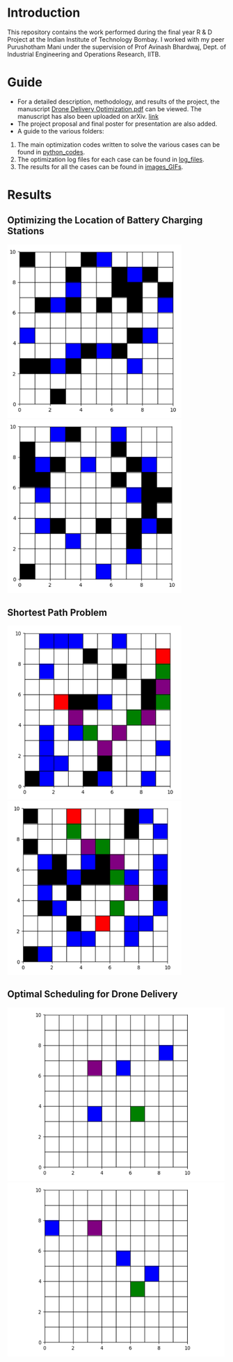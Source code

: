 # Introduction
This repository contains the work performed during the final year R & D Project at the Indian Institute of Technology Bombay. I worked with my peer Purushotham Mani under the supervision of Prof Avinash Bhardwaj, Dept. of Industrial Engineering and Operations Research, IITB.

# Guide
- For a detailed description, methodology, and results of the project, the manuscript [Drone Delivery Optimization.pdf](https://github.com/saayuj/Drone-Delivery-Optimization/blob/main/Drone%20Delivery%20Optimization.pdf) can be viewed. The manuscript has also been uploaded on arXiv. [link](https://arxiv.org/abs/2311.17375)
- The project proposal and final poster for presentation are also added.
- A guide to the various folders:
1. The main optimization codes written to solve the various cases can be found in [python_codes](https://github.com/saayuj/Drone-Delivery-Optimization/tree/main/python_codes).
2. The optimization log files for each case can be found in [log_files](https://github.com/saayuj/Drone-Delivery-Optimization/tree/main/log_files).
3. The results for all the cases can be found in [images_GIFs](https://github.com/saayuj/Drone-Delivery-Optimization/tree/main/images_GIFs).

# Results
## Optimizing the Location of Battery Charging Stations
<img src="https://github.com/saayuj/Drone-Delivery-Optimization/blob/main/images_GIFs/optimal_bcs_3.png" width="400" height="400"> &nbsp; &nbsp; &nbsp; &nbsp; <img src="https://github.com/saayuj/Drone-Delivery-Optimization/blob/main/images_GIFs/optimal_bcs_4.png" width="400" height="400"> 

## Shortest Path Problem
<img src="https://github.com/saayuj/Drone-Delivery-Optimization/blob/main/images_GIFs/shortest_path_1.png" width="400" height="400">  <img src="https://github.com/saayuj/Drone-Delivery-Optimization/blob/main/images_GIFs/shortest_path_2.png" width="400" height="400"> 

## Optimal Scheduling for Drone Delivery
<img src="https://github.com/saayuj/Drone-Delivery-Optimization/blob/main/images_GIFs/optimal_scheduling_3del.gif" width="500" height="400">  <img src="https://github.com/saayuj/Drone-Delivery-Optimization/blob/main/images_GIFs/optimal_scheduling_3del_2.gif" width="500" height="400"> 
